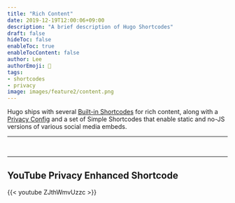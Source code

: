 ```yaml
---
title: "Rich Content"
date: 2019-12-19T12:00:06+09:00
description: "A brief description of Hugo Shortcodes"
draft: false
hideToc: false
enableToc: true
enableTocContent: false
author: Lee
authorEmoji: 👺
tags: 
- shortcodes
- privacy
image: images/feature2/content.png
---
```


Hugo ships with several [Built-in Shortcodes](https://gohugo.io/content-management/shortcodes/#use-hugo-s-built-in-shortcodes) for rich content, along with a [Privacy Config](https://gohugo.io/about/hugo-and-gdpr/) and a set of Simple Shortcodes that enable static and no-JS versions of various social media embeds.
<!--more-->
---

<br>

---

## YouTube Privacy Enhanced Shortcode

{{< youtube ZJthWmvUzzc >}}

<br>

